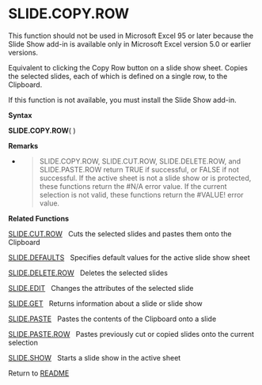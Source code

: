 # SLIDE.COPY.ROW

This function should not be used in Microsoft Excel 95 or later because
the Slide Show add-in is available only in Microsoft Excel version 5.0
or earlier versions.

Equivalent to clicking the Copy Row button on a slide show sheet. Copies
the selected slides, each of which is defined on a single row, to the
Clipboard.

If this function is not available, you must install the Slide Show
add-in.

**Syntax**

**SLIDE.COPY.ROW**( )

**Remarks**

  - > SLIDE.COPY.ROW, SLIDE.CUT.ROW, SLIDE.DELETE.ROW, and
    > SLIDE.PASTE.ROW return TRUE if successful, or FALSE if not
    > successful. If the active sheet is not a slide show or is
    > protected, these functions return the \#N/A error value. If the
    > current selection is not valid, these functions return the
    > \#VALUE\! error value.


**Related Functions**

[SLIDE.CUT.ROW](SLIDE.CUT.ROW.md)&nbsp;&nbsp;&nbsp;Cuts the selected slides and pastes them
onto the Clipboard

[SLIDE.DEFAULTS](SLIDE.DEFAULTS.md)&nbsp;&nbsp;&nbsp;Specifies default values for the active
slide show sheet

[SLIDE.DELETE.ROW](SLIDE.DELETE.ROW.md)&nbsp;&nbsp;&nbsp;Deletes the selected slides

[SLIDE.EDIT](SLIDE.EDIT.md)&nbsp;&nbsp;&nbsp;Changes the attributes of the selected slide

[SLIDE.GET](SLIDE.GET.md)&nbsp;&nbsp;&nbsp;Returns information about a slide or slide
show

[SLIDE.PASTE](SLIDE.PASTE.md)&nbsp;&nbsp;&nbsp;Pastes the contents of the Clipboard onto a
slide

[SLIDE.PASTE.ROW](SLIDE.PASTE.ROW.md)&nbsp;&nbsp;&nbsp;Pastes previously cut or copied slides
onto the current selection

[SLIDE.SHOW](SLIDE.SHOW.md)&nbsp;&nbsp;&nbsp;Starts a slide show in the active sheet



Return to [README](README.md)

